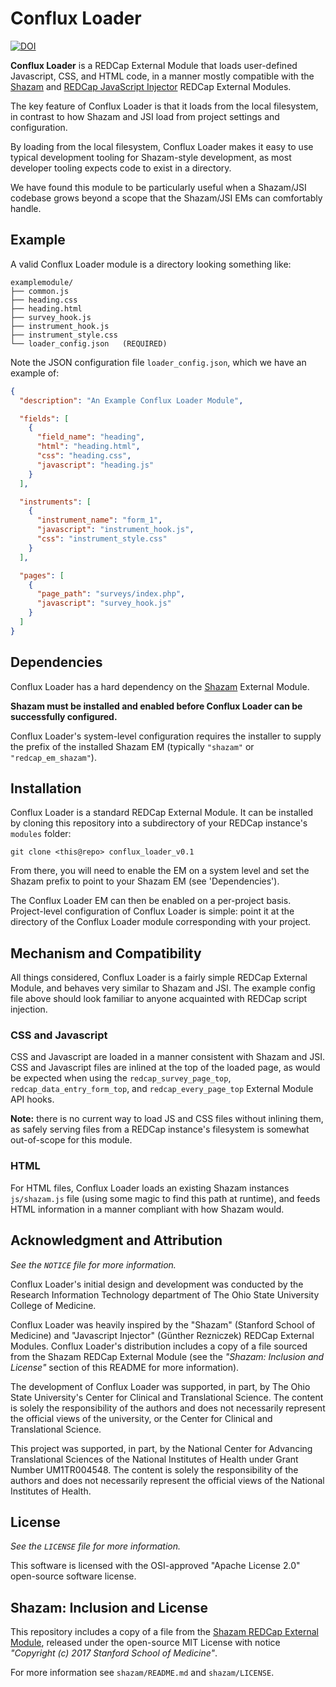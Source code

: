 
# Conflux Loader

[![DOI](https://zenodo.org/badge/821544441.svg)](https://zenodo.org/doi/10.5281/zenodo.12746418)

**Conflux Loader** is a REDCap External Module that loads user-defined
Javascript, CSS, and HTML code, in a manner mostly compatible with the
[Shazam](https://github.com/susom/redcap-em-shazam) and [REDCap JavaScript
Injector](https://github.com/grezniczek/redcap_javascript_injector) REDCap
External Modules.

The key feature of Conflux Loader is that it loads from the local filesystem, in
contrast to how Shazam and JSI load from project settings and configuration.

By loading from the local filesystem, Conflux Loader makes it easy to use
typical development tooling for Shazam-style development, as most developer
tooling expects code to exist in a directory.

We have found this module to be particularly useful when a Shazam/JSI codebase
grows beyond a scope that the Shazam/JSI EMs can comfortably handle.

## Example

A valid Conflux Loader module is a directory looking something like:

```
examplemodule/
├── common.js
├── heading.css
├── heading.html
├── survey_hook.js
├── instrument_hook.js
├── instrument_style.css
└── loader_config.json   (REQUIRED)
```

Note the JSON configuration file `loader_config.json`, which we have an example of:

```json
{
  "description": "An Example Conflux Loader Module",

  "fields": [
    {
      "field_name": "heading",
      "html": "heading.html",
      "css": "heading.css",
      "javascript": "heading.js"
    }
  ],

  "instruments": [
    {
      "instrument_name": "form_1",
      "javascript": "instrument_hook.js",
      "css": "instrument_style.css"
    }
  ],

  "pages": [
    {
      "page_path": "surveys/index.php",
      "javascript": "survey_hook.js"
    }
  ]
}
```

## Dependencies

Conflux Loader has a hard dependency on the
[Shazam](https://github.com/susom/redcap-em-shazam) External Module.

**Shazam must be installed and enabled before Conflux Loader can be successfully
configured.**

Conflux Loader's system-level configuration requires the installer to supply the
prefix of the installed Shazam EM (typically `"shazam"` or
`"redcap_em_shazam"`).

## Installation

Conflux Loader is a standard REDCap External Module. It can be installed by
cloning this repository into a subdirectory of your REDCap instance's
`modules` folder:

```
git clone <this@repo> conflux_loader_v0.1
```

From there, you will need to enable the EM on a system level and set the Shazam
prefix to point to your Shazam EM (see 'Dependencies').

The Conflux Loader EM can then be enabled on a per-project basis. Project-level
configuration of Conflux Loader is simple: point it at the directory of the
Conflux Loader module corresponding with your project.

## Mechanism and Compatibility

All things considered, Conflux Loader is a fairly simple REDCap External Module,
and behaves very similar to Shazam and JSI. The example config file above should
look familiar to anyone acquainted with REDCap script injection.

### CSS and Javascript

CSS and Javascript are loaded in a manner consistent with Shazam and JSI. CSS
and Javascript files are inlined at the top of the loaded page, as would be
expected when using the `redcap_survey_page_top`, `redcap_data_entry_form_top`,
and `redcap_every_page_top` External Module API hooks.

**Note:** there is no current way to load JS and CSS files without inlining
them, as safely serving files from a REDCap instance's filesystem is somewhat
out-of-scope for this module.

### HTML

For HTML files, Conflux Loader loads an existing Shazam instances `js/shazam.js`
file (using some magic to find this path at runtime), and feeds HTML information
in a manner compliant with how Shazam would.

## Acknowledgment and Attribution

*See the `NOTICE` file for more information.*

Conflux Loader's initial design and development was conducted by the Research
Information Technology department of The Ohio State University College of
Medicine.

Conflux Loader was heavily inspired by the "Shazam" (Stanford School of
Medicine) and "Javascript Injector" (Günther Rezniczek) REDCap External
Modules. Conflux Loader's distribution includes a copy of a file sourced from
the Shazam REDCap External Module (see the *"Shazam: Inclusion and License"*
section of this README for more information).

The development of Conflux Loader was supported, in part, by The Ohio State
University's Center for Clinical and Translational Science. The content is
solely the responsibility of the authors and does not necessarily represent the
official views of the university, or the Center for Clinical and Translational
Science.

This project was supported, in part, by the National Center for Advancing
Translational Sciences of the National Institutes of Health under Grant Number
UM1TR004548. The content is solely the responsibility of the authors and does
not necessarily represent the official views of the National Institutes of
Health.

## License

*See the `LICENSE` file for more information.*

This software is licensed with the OSI-approved "Apache License 2.0" open-source
software license.

## Shazam: Inclusion and License

This repository includes a copy of a file from the [Shazam REDCap External
Module](https://github.com/susom/redcap-em-shazam/), released under the
open-source MIT License with notice *"Copyright (c) 2017 Stanford School of
Medicine"*.

For more information see `shazam/README.md` and `shazam/LICENSE`.

